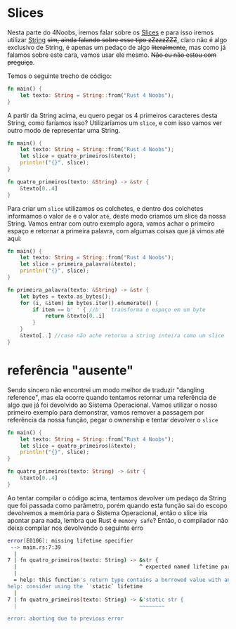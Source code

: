 # Slices

Nesta parte do 4Noobs, iremos falar sobre os [Slices](https://doc.rust-lang.org/rust-by-example/primitives/array.html) e para isso iremos utilizar [String](./01-strings.md) ~~sim, ainda falando sobre esse tipo zZzzzZZZ~~, claro não é algo exclusivo de String, é apenas um pedaço de algo ~~literalmente~~, mas como já falamos sobre este cara, vamos usar ele mesmo. ~~Não eu não estou com preguiça~~.

Temos o seguinte trecho de código:

```rust
fn main() {
    let texto: String = String::from("Rust 4 Noobs");
}
```

A partir da String acima, eu quero pegar os 4 primeiros caracteres desta String, como faríamos isso? Utilizaríamos um `slice`, e com isso vamos ver outro modo de representar uma String.

```rust
fn main() {
    let texto: String = String::from("Rust 4 Noobs");
    let slice = quatro_primeiros(&texto);
    println!("{}", slice);
}

fn quatro_primeiros(texto: &String) -> &str {
    &texto[0..4]
}
```

Para criar um `slice` utilizamos os colchetes, e dentro dos colchetes informamos o valor `de` e o valor `até`, deste modo criamos um slice da nossa String. Vamos entrar com outro exemplo agora, vamos achar o primeiro espaço e retornar a primeira palavra, com algumas coisas que já vimos até aqui:

```rust
fn main() {
    let texto: String = String::from("Rust 4 Noobs");
    let slice = primeira_palavra(&texto);
    println!("{}", slice);
}

fn primeira_palavra(texto: &String) -> &str {
    let bytes = texto.as_bytes();
    for (i, &item) in bytes.iter().enumerate() {
        if item == b' ' { //b' ' transforma o espaço em um byte
            return &texto[0..i]
        }
    }
    &texto[..] //caso não ache retorna a string inteira como um slice
}
```

# referência "ausente"

Sendo sincero não encontrei um modo melhor de traduzir "dangling reference", mas ela ocorre quando tentamos retornar uma referência de algo que já foi devolvido ao Sistema Operacional. Vamos utilizar o nosso primeiro exemplo para demonstrar, vamos remover a passagem por referência da nossa função, pegar o ownership e tentar devolver o `slice`

```rust
fn main() {
    let texto: String = String::from("Rust 4 Noobs");
    let slice = quatro_primeiros(&texto);
    println!("{}", slice);
}

fn quatro_primeiros(texto: String) -> &str {
    &texto[0..4]
}
```

Ao tentar compilar o código acima, tentamos devolver um pedaço da String que foi passada como parâmetro, porém quando esta função sai do escopo devolvemos a memória para o Sistema Operacional, então o slice iria apontar para nada, lembra que Rust é `memory safe`? Então, o compilador não deixa compilar nos devolvendo o seguinte erro

```bash
error[E0106]: missing lifetime specifier
 --> main.rs:7:39
  |
7 | fn quatro_primeiros(texto: String) -> &str {
  |                                       ^ expected named lifetime parameter
  |
  = help: this function's return type contains a borrowed value with an elided lifetime, but the lifetime cannot be derived from the arguments
help: consider using the `'static` lifetime
  |
7 | fn quatro_primeiros(texto: String) -> &'static str {
  |                                       ~~~~~~~~

error: aborting due to previous error
```